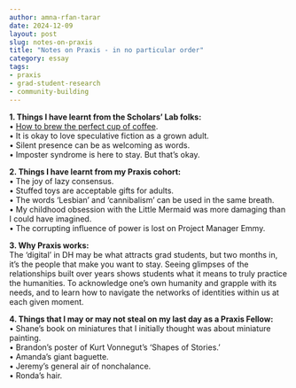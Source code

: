 ```yaml
---
author: amna-rfan-tarar
date: 2024-12-09
layout: post
slug: notes-on-praxis
title: "Notes on Praxis - in no particular order"
category: essay
tags:
- praxis
- grad-student-research
- community-building
---
```


 **1.	Things I have learnt from the Scholars’ Lab folks:** <br>
•	[How to brew the perfect cup of coffee](https://coffee.scholarslab.org/).<br>
•	It is okay to love speculative fiction as a grown adult.<br>
•	Silent presence can be as welcoming as words.<br>
•	Imposter syndrome is here to stay. But that’s okay.<br>

**2. Things I have learnt from my Praxis cohort:** <br>
•	The joy of lazy consensus.<br>
•	Stuffed toys are acceptable gifts for adults.<br>
•	The words ‘Lesbian’ and ‘cannibalism’ can be used in the same breath.<br>
•	My childhood obsession with the Little Mermaid was more damaging than I could have imagined.<br>
•	The corrupting influence of power is lost on Project Manager Emmy.<br>

**3.	Why Praxis works:** <br>
The ‘digital’ in DH may be what attracts grad students, but two months in, it’s the people that make you want to stay. Seeing glimpses of the relationships built over years shows students what it means to truly practice the humanities. To acknowledge one’s own humanity and grapple with its needs, and to learn how to navigate the networks of identities within us at each given moment.

**4.	Things that I may or may not steal on my last day as a Praxis Fellow:** <br>
•	Shane’s book on miniatures that I initially thought was about miniature painting.<br>
•	Brandon’s poster of Kurt Vonnegut’s ‘Shapes of Stories.’ <br>
•	Amanda’s giant baguette.<br>
•	Jeremy’s general air of nonchalance.<br>
•	Ronda’s hair.<br>
